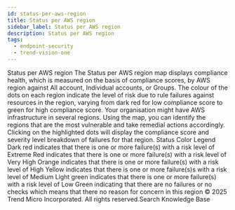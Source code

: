 ```yaml
---
id: status-per-aws-region
title: Status per AWS region
sidebar_label: Status per AWS region
description: Status per AWS region
tags:
  - endpoint-security
  - trend-vision-one
---
```


 Status per AWS region The Status per AWS region map displays compliance health, which is measured on the basis of compliance scores, by AWS region against All account, Individual accounts, or Groups. The colour of the dots on each region indicate the level of risk due to rule failures against resources in the region, varying from dark red for low compliance score to green for high compliance score. Your organisation might have AWS infrastructure in several regions. Using the map, you can identify the regions that are the most vulnerable and take remedial actions accordingly. Clicking on the highlighted dots will display the compliance score and severity level breakdown of failures for that region. Status Color Legend Dark red indicates that there is one or more failure(s) with a risk level of Extreme Red indicates that there is one or more failure(s) with a risk level of Very High Orange indicates that there is one or more failure(s) with a risk level of High Yellow indicates that there is one or more failure(s)s with a risk level of Medium Light green indicates that there is one or more failure(s) with a risk level of Low Green indicating that there are no failures or no checks which means that there no reason for concern in this region © 2025 Trend Micro Incorporated. All rights reserved.Search Knowledge Base